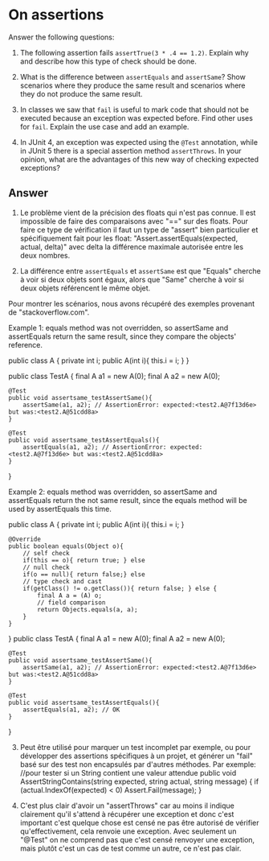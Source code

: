 # On assertions

Answer the following questions:

1. The following assertion fails `assertTrue(3 * .4 == 1.2)`. Explain why and describe how this type of check should be done.

2. What is the difference between `assertEquals` and `assertSame`? Show scenarios where they produce the same result and scenarios where they do not produce the same result.

3. In classes we saw that `fail` is useful to mark code that should not be executed because an exception was expected before. Find other uses for `fail`. Explain the use case and add an example.

4. In JUnit 4, an exception was expected using the `@Test` annotation, while in JUnit 5 there is a special assertion method `assertThrows`. In your opinion, what are the advantages of this new way of checking expected exceptions?

## Answer

1. Le problème vient de la précision des floats qui n'est pas connue. Il est impossible de faire des comparaisons avec "==" sur des floats. Pour faire ce type de vérification il faut un type de "assert" bien particulier et spécifiquement fait pour les float: "Assert.assertEquals(expected, actual, delta)" avec delta la différence maximale autorisée entre les deux nombres.

2. La différence entre `assertEquals` et `assertSame` est que "Equals" cherche à voir si deux objets sont égaux, alors que "Same" cherche à voir si deux objets référencent le même objet.

Pour montrer les scénarios, nous avons récupéré des exemples provenant de "stackoverflow.com".

Example 1: equals method was not overridden, so assertSame and assertEquals return the same result, since they compare the objects' reference.

public class A {
    private int i;
    public A(int i){ this.i = i; }
}

public class TestA {
    final A a1 = new A(0);
    final A a2 = new A(0);

    @Test
    public void assertsame_testAssertSame(){
        assertSame(a1, a2); // AssertionError: expected:<test2.A@7f13d6e> but was:<test2.A@51cdd8a>
    }

    @Test
    public void assertsame_testAssertEquals(){
        assertEquals(a1, a2); // AssertionError: expected:<test2.A@7f13d6e> but was:<test2.A@51cdd8a>
    }
}

Example 2: equals method was overridden, so assertSame and assertEquals return the not same result, since the equals method will be used by assertEquals this time.

public class A {
    private int i;
    public A(int i){ this.i = i; }

    @Override
    public boolean equals(Object o){
        // self check
        if(this == o){ return true; } else
        // null check
        if(o == null){ return false;} else
        // type check and cast
        if(getClass() != o.getClass()){ return false; } else {
            final A a = (A) o;
            // field comparison
            return Objects.equals(a, a);
        }
    }
}
public class TestA {
    final A a1 = new A(0);
    final A a2 = new A(0);

    @Test
    public void assertsame_testAssertSame(){
        assertSame(a1, a2); // AssertionError: expected:<test2.A@7f13d6e> but was:<test2.A@51cdd8a>
    }

    @Test
    public void assertsame_testAssertEquals(){
        assertEquals(a1, a2); // OK
    }
}


3. Peut être utilisé pour marquer un test incomplet par exemple, ou pour développer des assertions spécifiques à un projet, et générer un "fail" basé sur des test non encapsulés par d'autres méthodes.
Par exemple:
//pour tester si un String contient une valeur attendue
public void AssertStringContains(string expected, string actual, string message)
{
    if (actual.IndexOf(expected) < 0)
        Assert.Fail(message);
}

4. C'est plus clair d'avoir un "assertThrows" car au moins il indique clairement qu'il s'attend à récupérer une exception et donc c'est important c'est quelque chose est censé ne pas être autorisé de vérifier qu'effectivement, cela renvoie une exception. Avec seulement un "@Test" on ne comprend pas que c'est censé renvoyer une exception, mais plutôt c'est un cas de test comme un autre, ce n'est pas clair.

